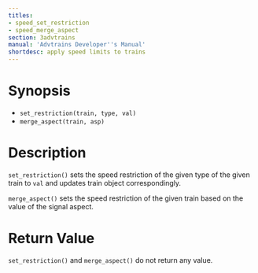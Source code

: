 ```yaml
---
titles:
- speed_set_restriction
- speed_merge_aspect
section: 3advtrains
manual: 'Advtrains Developer''s Manual'
shortdesc: apply speed limits to trains
---
```


# Synopsis

* `set_restriction(train, type, val)`
* `merge_aspect(train, asp)`

# Description
`set_restriction()` sets the speed restriction of the given type of the given train to `val` and updates train object correspondingly.

`merge_aspect()` sets the speed restriction of the given train based on the value of the signal aspect.

# Return Value
`set_restriction()` and `merge_aspect()` do not return any value.
